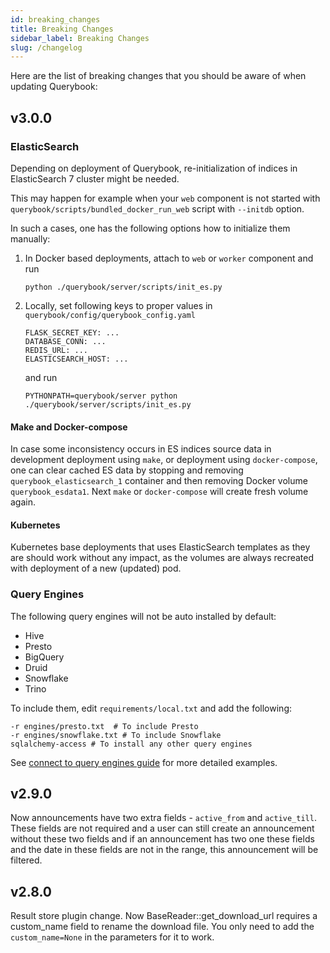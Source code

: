 ```yaml
---
id: breaking_changes
title: Breaking Changes
sidebar_label: Breaking Changes
slug: /changelog
---
```


Here are the list of breaking changes that you should be aware of when updating Querybook:

## v3.0.0

### ElasticSearch

Depending on deployment of Querybook, re-initialization of indices in ElasticSearch 7 cluster might be needed.

This may happen for example when your `web` component is not started with `querybook/scripts/bundled_docker_run_web` script with `--initdb` option.

In such a cases, one has the following options how to initialize them manually:

1. In Docker based deployments, attach to `web` or `worker` component and run

    ```shell
    python ./querybook/server/scripts/init_es.py
    ```

2. Locally, set following keys to proper values in `querybook/config/querybook_config.yaml`
    ```shell
    FLASK_SECRET_KEY: ...
    DATABASE_CONN: ...
    REDIS_URL: ...
    ELASTICSEARCH_HOST: ...
    ```
    and run
    ```shell
    PYTHONPATH=querybook/server python ./querybook/server/scripts/init_es.py
    ```

#### Make and Docker-compose

In case some inconsistency occurs in ES indices source data in development deployment using `make`,
or deployment using `docker-compose`, one can clear cached ES data by stopping and removing `querybook_elasticsearch_1` container
and then removing Docker volume `querybook_esdata1`. Next `make` or `docker-compose` will create fresh volume again.

#### Kubernetes

Kubernetes base deployments that uses ElasticSearch templates as they are should work without any impact,
as the volumes are always recreated with deployment of a new (updated) pod.

### Query Engines

The following query engines will not be auto installed by default:

-   Hive
-   Presto
-   BigQuery
-   Druid
-   Snowflake
-   Trino

To include them, edit `requirements/local.txt` and add the following:

```
-r engines/presto.txt  # To include Presto
-r engines/snowflake.txt # To include Snowflake
sqlalchemy-access # To install any other query engines
```

See [connect to query engines guide](../setup_guide/connect_to_query_engines.md) for more detailed examples.

## v2.9.0

Now announcements have two extra fields - `active_from` and `active_till`. These fields are not required and a user can still create an announcement without these two fields and if an announcement has two one these fields and the date in these fields are not in the range, this announcement will be filtered.

## v2.8.0

Result store plugin change. Now BaseReader::get_download_url requires a custom_name field to rename the download file. You only need to add the `custom_name=None` in the parameters for it to work.

